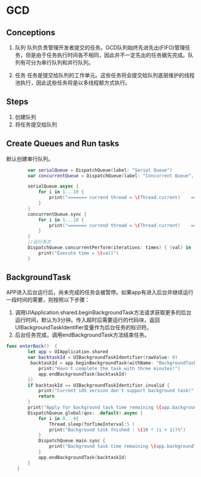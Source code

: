 # GCD

## Conceptions

1. 队列
   队列负责管理开发者提交的任务。GCD队列始终先进先出(FIFO)管理任务，但是由于任务执行时间各不相同，因此并不一定先出的任务据先完成。队列有可分为串行队列和并行队列。

2. 任务
   任务是提交给队列的工作单元。这些任务将会提交给队列底层维护的线程池执行，因此这些任务将是以多线程额方式执行。

## Steps

1. 创建队列
2. 将任务提交给队列

## Create Queues and Run tasks

默认创建串行队列。

```swift
        var serialQueue = DispatchQueue(label: "Serial Queue")
        var concurrentQueue = DispatchQueue(label: "Concurrent Queue", qos: .default, attributes: .concurrent, autoreleaseFrequency: .inherit, target: nil)

        serialQueue.async {
            for i in 1...10 {
                print("======= currend thread = \(Thread.current)    ======= number = \(i)")
            }
        }
        concurrentQueue.sync {
            for i in 1...10 {
                print("======= currend thread = \(Thread.current)    ======= number = \(i)")
            }
        }
        //运行多次
        DispatchQueue.concurrentPerform(iterations: times) { (val) in
            print("Execute time = \(val)")
        }
```

## BackgroundTask

APP进入后台运行后，尚未完成的任务会被暂停。如果app有进入后台并继续运行一段时间的需要，则按照以下步骤：

1. 调用UIApplication.shared.beginBackgroundTask方法请求获取更多的后台运行时间，默认为3分钟。传入超时后需要运行的代码块，返回UIBackgroundTaskIdentifier变量作为后台任务的标识符。 
2. 后台任务完成，调用endBackgroundTask方法结束任务。

```swift
func enterBack()  {
        let app = UIApplication.shared
        var backtaskId = UIBackgroundTaskIdentifier(rawValue: 0)
         backtaskId = app.beginBackgroundTask(withName: "BackgroundTask", expirationHandler: {
            print("Havn't complete the task with three minutes!")
            app.endBackgroundTask(backtaskId)
        })
        if backtaskId == UIBackgroundTaskIdentifier.invalid {
            print("Current iOS version don't support background task!")
            return
        }
        print("Apply for background task time remaining \(app.backgroundTimeRemaining)")
        DispatchQueue.global(qos: .default).async {
            for i in 0...9{
                Thread.sleep(forTimeInterval:5 )
                print("Background task fnished : \(10 * (i + 1))%")
            }
            DispatchQueue.main.sync {
                print("Background task time remaining \(app.backgroundTimeRemaining)")
            }
            app.endBackgroundTask(backtaskId)
        }
    }

```
